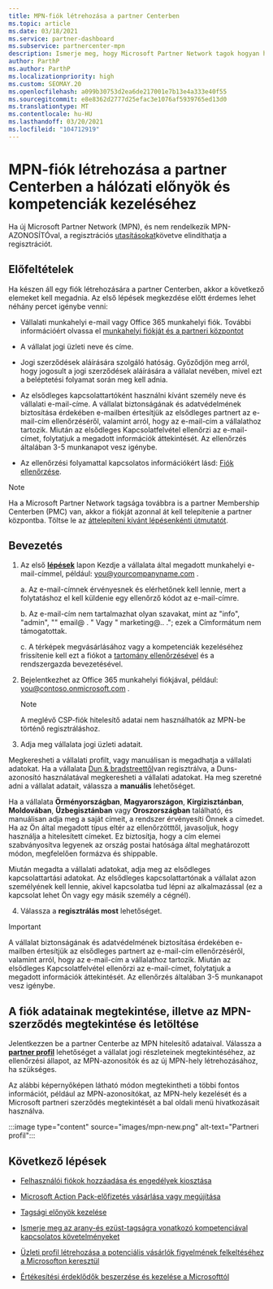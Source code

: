 ```yaml
---
title: MPN-fiók létrehozása a partner Centerben
ms.topic: article
ms.date: 03/18/2021
ms.service: partner-dashboard
ms.subservice: partnercenter-mpn
description: Ismerje meg, hogy Microsoft Partner Network tagok hogyan hozhatnak létre partneri központot a hálózati előnyeiknek és kompetenciáinak kezeléséhez.
author: ParthP
ms.author: ParthP
ms.localizationpriority: high
ms.custom: SEOMAY.20
ms.openlocfilehash: a099b30753d2ea6de217001e7b13e4a333e40f55
ms.sourcegitcommit: e8e8362d2777d25efac3e1076af5939765ed13d0
ms.translationtype: MT
ms.contentlocale: hu-HU
ms.lasthandoff: 03/20/2021
ms.locfileid: "104712919"
---
```

# <a name="create-an-mpn-account-in-partner-center-to-manage-network-benefits-and-competencies"></a>MPN-fiók létrehozása a partner Centerben a hálózati előnyök és kompetenciák kezeléséhez


Ha új Microsoft Partner Network (MPN), és nem rendelkezik MPN-AZONOSÍTÓval, a regisztrációs [utasításokat](https://partner.microsoft.com/dashboard/account/v3/enrollment/introduction/partnership)követve elindíthatja a regisztrációt.

## <a name="prerequisites"></a>Előfeltételek 

Ha készen áll egy fiók létrehozására a partner Centerben, akkor a következő elemeket kell megadnia.  Az első lépések megkezdése előtt érdemes lehet néhány percet igénybe venni:

- Vállalati munkahelyi e-mail vagy Office 365 munkahelyi fiók. További információért olvassa el [munkahelyi fiókját és a partneri központot](azure-active-directory-tenants-and-partner-center.md) 
 
- A vállalat jogi üzleti neve és címe.

- Jogi szerződések aláírására szolgáló hatóság. Győződjön meg arról, hogy jogosult a jogi szerződések aláírására a vállalat nevében, mivel ezt a beléptetési folyamat során meg kell adnia.

- Az elsődleges kapcsolattartóként használni kívánt személy neve és vállalati e-mail-címe. A vállalat biztonságának és adatvédelmének biztosítása érdekében e-mailben értesítjük az elsődleges partnert az e-mail-cím ellenőrzéséről, valamint arról, hogy az e-mail-cím a vállalathoz tartozik. Miután az elsődleges Kapcsolatfelvétel ellenőrzi az e-mail-címet, folytatjuk a megadott információk áttekintését. Az ellenőrzés általában 3-5 munkanapot vesz igénybe. 

- Az ellenőrzési folyamattal kapcsolatos információkért lásd: [Fiók ellenőrzése](verification-responses.md).

>[!NOTE]
>Ha a Microsoft Partner Network tagsága továbbra is a partner Membership Centerben (PMC) van, akkor a fiókját azonnal át kell telepítenie a partner központba. Töltse le az [áttelepíteni kívánt lépésenkénti útmutatót](https://assetsprod.microsoft.com/mpn/migrate-pmc-pc-mpa-guide.pptx).

## <a name="get-started"></a>Bevezetés

1. Az első [**lépések**](https://partner.microsoft.com/dashboard/account/v3/enrollment/introduction/partnership) lapon Kezdje a vállalata által megadott munkahelyi e-mail-címmel, például: you@yourcompanyname.com .

 
    a.  Az e-mail-címnek érvényesnek és elérhetőnek kell lennie, mert a folytatáshoz el kell küldenie egy ellenőrző kódot az e-mail-címre.

    b.  Az e-mail-cím nem tartalmazhat olyan szavakat, mint az "info", "admin", "" email@ . " Vagy " marketing@.. ."; ezek a Címformátum nem támogatottak.

    c.  A térképek megvásárlásához vagy a kompetenciák kezeléséhez frissítenie kell ezt a fiókot a [tartomány ellenőrzésével](become-global-admin.md) és a rendszergazda bevezetésével. 

2. Bejelentkezhet az Office 365 munkahelyi fiókjával, például: you@contoso.onmicrosoft.com .

   >[!NOTE]
   > A meglévő CSP-fiók hitelesítő adatai nem használhatók az MPN-be történő regisztráláshoz.

3. Adja meg vállalata jogi üzleti adatait.

Megkeresheti a vállalati profilt, vagy manuálisan is megadhatja a vállalati adatokat. Ha a vállalata [Dun & bradstreettől](https://partner.microsoft.com/marketing/usisvshowcase/dunandbrad)van regisztrálva, a Duns-azonosító használatával megkeresheti a vállalati adatokat. Ha meg szeretné adni a vállalat adatait, válassza a **manuális** lehetőséget.

Ha a vállalata **Örményországban**, **Magyarországon**, **Kirgizisztánban**, **Moldovában**, **Üzbegisztánban** vagy **Oroszországban** található, és manuálisan adja meg a saját címeit, a rendszer érvényesíti Önnek a címedet. Ha az Ön által megadott típus eltér az ellenőrzötttől, javasoljuk, hogy használja a hitelesített címeket. Ez biztosítja, hogy a cím elemei szabványosítva legyenek az ország postai hatósága által meghatározott módon, megfelelően formázva és shippable.  

Miután megadta a vállalati adatokat, adja meg az elsődleges kapcsolattartási adatokat. Az elsődleges kapcsolattartónak a vállalat azon személyének kell lennie, akivel kapcsolatba tud lépni az alkalmazással (ez a kapcsolat lehet Ön vagy egy másik személy a cégnél).

4. Válassza a **regisztrálás most** lehetőséget.

>[!IMPORTANT]
>A vállalat biztonságának és adatvédelmének biztosítása érdekében e-mailben értesítjük az elsődleges partnert az e-mail-cím ellenőrzéséről, valamint arról, hogy az e-mail-cím a vállalathoz tartozik. Miután az elsődleges Kapcsolatfelvétel ellenőrzi az e-mail-címet, folytatjuk a megadott információk áttekintését. Az ellenőrzés általában 3-5 munkanapot vesz igénybe. 

## <a name="how-to-view-account-details-or-view-and-download-the-mpn-agreement"></a>A fiók adatainak megtekintése, illetve az MPN-szerződés megtekintése és letöltése

Jelentkezzen be a partner Centerbe az MPN hitelesítő adataival. Válassza a [**partner profil**](https://partner.microsoft.com/pcv/accountsettings/connectedpartnerprofile) lehetőséget a vállalat jogi részleteinek megtekintéséhez, az ellenőrzési állapot, az MPN-azonosítók és az új MPN-hely létrehozásához, ha szükséges. 

Az alábbi képernyőképen látható módon megtekintheti a többi fontos információt, például az MPN-azonosítókat, az MPN-hely kezelését és a Microsoft partneri szerződés megtekintését a bal oldali menü hivatkozásait használva.

:::image type="content" source="images/mpn-new.png" alt-text="Partneri profil":::


## <a name="next-steps"></a>Következő lépések

-  [Felhasználói fiókok hozzáadása és engedélyek kiosztása](create-user-accounts-and-set-permissions.md)

-  [Microsoft Action Pack-előfizetés vásárlása vagy megújítása](mpn-get-action-pack.md)

-  [Tagsági előnyök kezelése](manage-your-partner-network-benefits.md)

-  [Ismerje meg az arany-és ezüst-tagságra vonatkozó kompetenciával kapcsolatos követelményeket](https://partner.microsoft.com/membership/competencies)

-  [Üzleti profil létrehozása a potenciális vásárlók figyelmének felkeltéséhez a Microsofton keresztül](create-a-marketing-profile.md)

-  [Értékesítési érdeklődők beszerzése és kezelése a Microsofttól](manage-leads.md)
